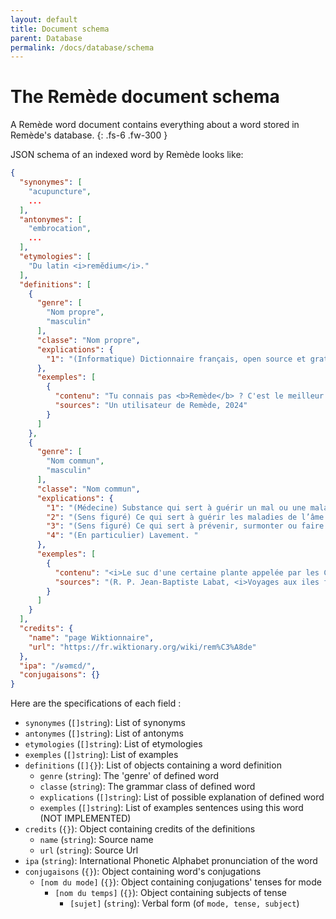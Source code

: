 ```yaml
---
layout: default
title: Document schema
parent: Database
permalink: /docs/database/schema
---
```


# The Remède document schema
A Remède word document contains everything about a word stored in Remède's database. 
{: .fs-6 .fw-300 }

JSON schema of an indexed word by Remède looks like:

```json
{
  "synonymes": [
    "acupuncture",
    ...
  ],
  "antonymes": [
    "embrocation",
    ...
  ],
  "etymologies": [
    "Du latin <i>remĕdium</i>."
  ],
  "definitions": [
    {
      "genre": [
        "Nom propre",
        "masculin"
      ],
      "classe": "Nom propre",
      "explications": {
        "1": "(Informatique) Dictionnaire français, open source et gratuit qui a pour objectif de remplacer Antidote."
      },
      "exemples": [
        {
          "contenu": "Tu connais pas <b>Remède</b> ? C'est le meilleur dictionnaire mobile !",
          "sources": "Un utilisateur de Remède, 2024"
        }
      ]
    },
    {
      "genre": [
        "Nom commun",
        "masculin"
      ],
      "classe": "Nom commun",
      "explications": {
        "1": "(Médecine) Substance qui sert à guérir un mal ou une maladie. ",
        "2": "(Sens figuré) Ce qui sert à guérir les maladies de l’âme. ",
        "3": "(Sens figuré) Ce qui sert à prévenir, surmonter ou faire cesser un malheur, un inconvénient ou une disgrâce. ",
        "4": "(En particulier) Lavement. "
      },
      "exemples": [
        {
          "contenu": "<i>Le suc d'une certaine plante appelée par les Caraïbes </i>touloula<i>, et par les Français </i>herbes aux flèches<i>, est, dit-on, le seul <b>remède</b> contre les plaies faites par les flèches empoisonnées avec le suc de mancenilier.</i> ",
          "sources": "(R. P. Jean-Baptiste Labat, <i>Voyages aux iles françaises de l'Amérique</i>, nouvelle édition d'après celle de 1722, Paris&#160;: chez Lefebvre &amp; chez A.-J. Ducollet, 1831, page 75)"
        }
      ]
    }
  ],
  "credits": {
    "name": "page Wiktionnaire",
    "url": "https://fr.wiktionary.org/wiki/rem%C3%A8de"
  },
  "ipa": "/ʁəmɛd/",
  "conjugaisons": {}
}
```

Here are the specifications of each field :

- `synonymes` (`[]string`): List of synonyms
- `antonymes` (`[]string`): List of antonyms
- `etymologies` (`[]string`): List of etymologies
- `exemples` (`[]string`): List of examples
- `definitions` (`[]{}`): List of objects containing a word definition
    - `genre` (`string`): The 'genre' of defined word
    - `classe` (`string`): The grammar class of defined word
    - `explications` (`[]string`): List of possible explanation of defined word
    - `exemples` (`[]string`): List of examples sentences using this word (NOT IMPLEMENTED)
- `credits` (`{}`): Object containing credits of the definitions
    - `name` (`string`): Source name
    - `url` (`string`): Source Url
- `ipa` (`string`): International Phonetic Alphabet pronunciation of the word
- `conjugaisons` (`{}`): Object containing word's conjugations
    - `[nom du mode]` (`{}`): Object containing conjugations' tenses for mode
        - `[nom du temps]` (`{}`): Object containing subjects of tense
            - `[sujet]` (`string`): Verbal form (of `mode, tense, subject`)

